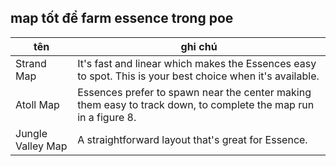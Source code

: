 ## map tốt để farm essence trong poe 

| tên  | ghi chú  |
|---|---|
|Strand Map|It's fast and linear which makes the Essences easy to spot. This is your best choice when it's available.|
|Atoll Map|Essences prefer to spawn near the center making them easy to track down, to complete the map run in a figure 8.|
|Jungle Valley Map|A straightforward layout that's great for Essence.|